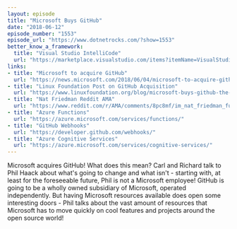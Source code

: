 ```yaml
---
layout: episode
title: "Microsoft Buys GitHub"
date: "2018-06-12"
episode_number: "1553"
episode_url: "https://www.dotnetrocks.com/?show=1553"
better_know_a_framework:
  title: "Visual Studio IntelliCode"
  url: "https://marketplace.visualstudio.com/items?itemName=VisualStudioExptTeam.VSIntelliCode"
links:
- title: "Microsoft to acquire GitHub"
  url: "https://news.microsoft.com/2018/06/04/microsoft-to-acquire-github-for-7-5-billion/"
- title: "Linux Foundation Post on GitHub Acquisition"
  url: "https://www.linuxfoundation.org/blog/microsoft-buys-github-the-linux-foundations-reaction/"
- title: "Nat Friedman Reddit AMA"
  url: "https://www.reddit.com/r/AMA/comments/8pc8mf/im_nat_friedman_future_ceo_of_github_ama/"
- title: "Azure Functions"
  url: "https://azure.microsoft.com/services/functions/"
- title: "GitHub Webhooks"
  url: "https://developer.github.com/webhooks/"
- title: "Azure Cognitive Services"
  url: "https://azure.microsoft.com/services/cognitive-services/"
---
```


Microsoft acquires GitHub! What does this mean? Carl and Richard talk to Phil Haack about what's going to change and what isn't - starting with, at least for the foreseeable future, Phil is not a Microsoft employee! GitHub is going to be a wholly owned subsidiary of Microsoft, operated independently. But having Microsoft resources available does open some interesting doors - Phil talks about the vast amount of resources that Microsoft has to move quickly on cool features and projects around the open source world!
